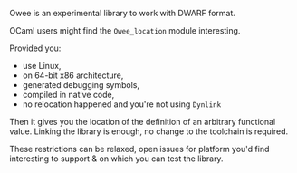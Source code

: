 Owee is an experimental library to work with DWARF format.

OCaml users might find the `Owee_location` module interesting.

Provided you:
- use Linux,
- on 64-bit x86 architecture,
- generated debugging symbols,
- compiled in native code,
- no relocation happened and you're not using `Dynlink`

Then it gives you the location of the definition of an arbitrary functional
value. Linking the library is enough, no change to the toolchain is required.

These restrictions can be relaxed, open issues for platform you'd find interesting to support & on which you can test the library.
